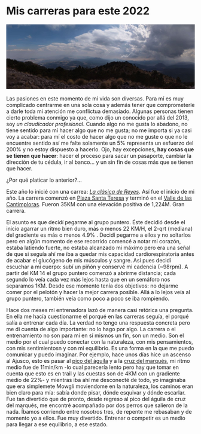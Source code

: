 # Mis carreras para este 2022

![h-scape](./imgs/2022-Jan/2022-01-12/h-scape.jpg)

Las pasiones en este momento de mi vida son diversas. Para mí es muy complicado centrarme en una sola cosa y además tener que comprometerle a darle toda mi atención me conflictua demasiado.
Algunas personas tienen cierto problema conmigo ya que, como dijo un conocido por allá del 2013, soy _un claudicador profesional_. Cuando algo no me gusta
lo abadono, no tiene sentido para mí hacer algo que no me gusta; no me importa si ya casi voy a acabar: para mí el costo de hacer algo que no me guste o que no le encuentre sentido así me falte
solamente un 5% representa un esfuerzo del 200% y no estoy dispuesto a hacerlo. Ojo, hay excepciones, **hay cosas que se tienen que hacer**: hacer el proceso para sacar un pasaporte, cambiar
la dirección de tu cédula, ir al banco... y un sin fin de cosas más que se tienen que hacer. 

¿Por qué platicar lo anterior?...

Este año lo inicié con una carrea: [_La clásica de Reyes_](https://www.strava.com/activities/6463099603). Así fue el inicio de mi año. La carrera comenzó en [Plaza Santa Teresa](https://www.google.com/maps/place/Plaza+Santa+Teresa/@19.3080905,-99.2136763,15z/data=!4m2!3m1!1s0x0:0xa005e07d3e8be616?sa=X&ved=2ahUKEwjvmLPp_qz1AhVxlGoFHeUiBzkQ_BJ6BAg9EAU) y terminó en el [Valle de las Cantimploras](https://goo.gl/maps/42zLnpzXC5Honvd28). Fueron 35KM con una elevación positiva de 1,224M. Gran carrera. 

El asunto es que decidí pegarme al grupo puntero. Éste decidió desde el inicio agarrar un ritmo bien duro, más o menos 22 KM/H, el 2-qrt (mediana) del gradiente es más o menos 4.9% . Decidí pegarme a ellos y no soltarlos pero en algún momento de ese recorrido comencé a notar mi corazón, estaba latiendo fuerte, no estaba alcanzado mi máximo pero era una señal de que si seguía ahí me iba a quedar mis capacidad cardiorespiratoria antes de acabar el glucógeno de mis músculos y sangre. Así pues decidí escuchar a mi cuerpo: subí un piñón y conservé mi cadencia (~98rpm). A partir del KM 14 el grupo puntero comenzó a abrirme distancia; cada segundo lo veía cada vez más lejos hasta que en un semáforo nos separamos 1KM. Desde ese momento tenía dos objetivos: no dejarme comer por el pelotón y hacer la mejor carrera posible. Allá a lo lejos veía al grupo puntero, también veía como poco a poco se iba rompiendo. 

Hace dos meses mi entrenadora lazó de manera casi retórica una pregunta. En ella me hacía cuestionarme el porqué en las carreras seguía, el porqué salía a entrenar cada día. La verdad no tengo una respuesta concreta pero me di cuenta de algo importante: no lo hago por algo. La carrera o el entrenamiento no son para mí en sí mismos un fin, son un medio. Son el medio por el cual puedo conectar con la naturaleza, con mis pensamientos, con mis sentimientosn y con mi equilibrio. Es una forma en la que me puedo comunicar y puedo imaginar. Por ejemplo, hace unos días hice un ascenso al Ajusco, esto es pasar al [pico del águíla](https://goo.gl/maps/AgcyJfMkVBy9hD3S8) y a la [cruz del marqués](https://goo.gl/maps/j9QVjr3yAvhtkQyn9), mi ritmo medio fue de 11min/km -lo cual parecería lento pero hay que tomar en cuenta que esto es en trail y las cuestas son de 4KM con un gradiente medio de 22%- y mientras iba ahí me desconecté de todo, yo imaginaba que era simplemete Mowgli moviendome en la naturaleza, los caminos eran bien claro para mía: sabía donde pisar, dónde esquivar y dónde escarlar. Fue tan divertido que de pronto, desde regreso al pico del águila de cruz del marqués, me encontré acompañado por dos perros que salieron de la nada. Íbamos corriendo entre nosotros tres, de repente me rebasaban y de momento yo a ellos. Fue muy divertido. Entrenar o competir es un medio para llegar a ese equilibrio, a ese estado. 
